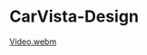 # CarVista-Design

[Video.webm](https://github.com/Clamendeena/CarVista-Design/assets/79325932/db057578-54c8-4ec4-845d-d5fecc635a4f)
